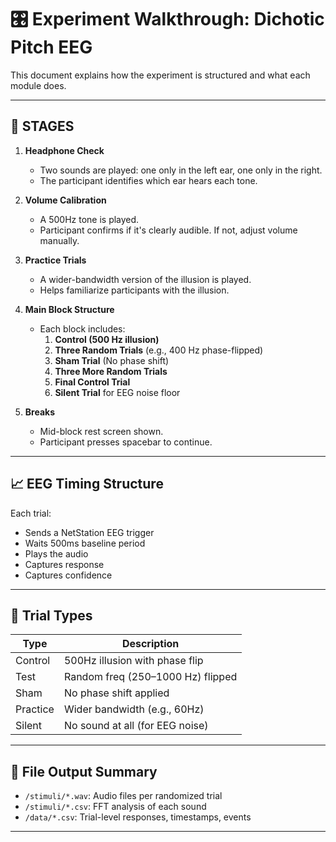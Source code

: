 
# 🎛️ Experiment Walkthrough: Dichotic Pitch EEG

This document explains how the experiment is structured and what each module does.

---

## 🧪 STAGES

1. **Headphone Check**
   - Two sounds are played: one only in the left ear, one only in the right.
   - The participant identifies which ear hears each tone.

2. **Volume Calibration**
   - A 500Hz tone is played.
   - Participant confirms if it's clearly audible. If not, adjust volume manually.

3. **Practice Trials**
   - A wider-bandwidth version of the illusion is played.
   - Helps familiarize participants with the illusion.

4. **Main Block Structure**
   - Each block includes:
     1. **Control (500 Hz illusion)**
     2. **Three Random Trials** (e.g., 400 Hz phase-flipped)
     3. **Sham Trial** (No phase shift)
     4. **Three More Random Trials**
     5. **Final Control Trial**
     6. **Silent Trial** for EEG noise floor

5. **Breaks**
   - Mid-block rest screen shown.
   - Participant presses spacebar to continue.

---

## 📈 EEG Timing Structure

Each trial:
- Sends a NetStation EEG trigger
- Waits 500ms baseline period
- Plays the audio
- Captures response
- Captures confidence

---

## 🧠 Trial Types

| Type     | Description                      |
|----------|----------------------------------|
| Control  | 500Hz illusion with phase flip   |
| Test     | Random freq (250–1000 Hz) flipped |
| Sham     | No phase shift applied           |
| Practice | Wider bandwidth (e.g., 60Hz)     |
| Silent   | No sound at all (for EEG noise)  |

---

## 📁 File Output Summary

- `/stimuli/*.wav`: Audio files per randomized trial
- `/stimuli/*.csv`: FFT analysis of each sound
- `/data/*.csv`: Trial-level responses, timestamps, events

---

